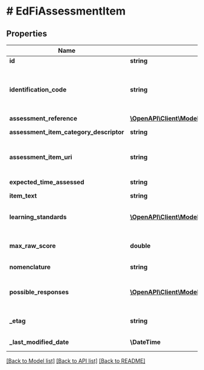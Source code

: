 # # EdFiAssessmentItem

## Properties

Name | Type | Description | Notes
------------ | ------------- | ------------- | -------------
**id** | **string** |  | [optional]
**identification_code** | **string** | A unique number or alphanumeric code assigned to a space, room, site, building, individual, organization, program, or institution by a school, school system, state, or other agency or entity. |
**assessment_reference** | [**\OpenAPI\Client\Model\EdFiAssessmentReference**](EdFiAssessmentReference.md) |  |
**assessment_item_category_descriptor** | **string** | Category or type of the assessment item. | [optional]
**assessment_item_uri** | **string** | The URI (typical a URL) pointing to the entry in an assessment item bank, which describes this content item. | [optional]
**expected_time_assessed** | **string** | The duration of time allotted for the assessment item. | [optional]
**item_text** | **string** | The text of the item. | [optional]
**learning_standards** | [**\OpenAPI\Client\Model\EdFiAssessmentItemLearningStandard[]**](EdFiAssessmentItemLearningStandard.md) | An unordered collection of assessmentItemLearningStandards. Learning standard tested by this item. | [optional]
**max_raw_score** | **double** | The maximum raw score achievable across all assessment items that are correct and scored at the maximum. | [optional]
**nomenclature** | **string** | Reflects the specific nomenclature used for assessment item. | [optional]
**possible_responses** | [**\OpenAPI\Client\Model\EdFiAssessmentItemPossibleResponse[]**](EdFiAssessmentItemPossibleResponse.md) | An unordered collection of assessmentItemPossibleResponses. A possible response to an assessment item. | [optional]
**_etag** | **string** | A unique system-generated value that identifies the version of the resource. | [optional]
**_last_modified_date** | **\DateTime** | The date and time the resource was last modified. | [optional]

[[Back to Model list]](../../README.md#models) [[Back to API list]](../../README.md#endpoints) [[Back to README]](../../README.md)
